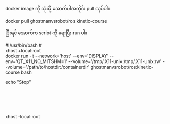 docker image ကို သုံးဖို့ အောက်ပါအတိုင်း pull လုပ်ပါ။

docker pull ghostmanvsrobot/ros:kinetic-course

ပြီးရင် အောက်က script ကို ရေးပြီး run ပါ။

#!/usr/bin/bash #<br>
xhost +local:root
<br>
docker run -it --network='host' --env='DISPLAY' --env='QT_X11_NO_MITSHM=1' --volume='/tmp/.X11-unix:/tmp/.X11-unix:rw' --volume='/path/to/hostdir:/containerdir' ghostmanvsrobot/ros:kinetic-course bash

echo "Stop"
#  <br>
xhost -local:root
